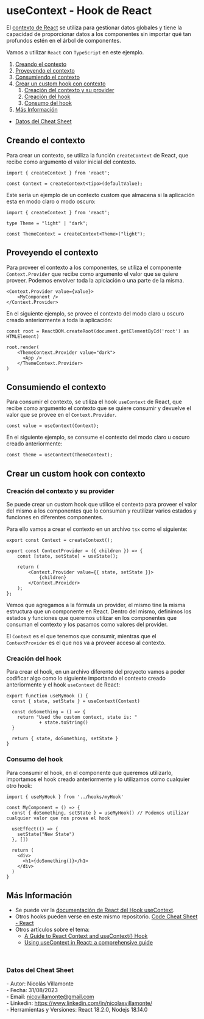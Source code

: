 # useContext - Hook de React

El [contexto de React](https://react-typescript-cheatsheet.netlify.app/docs/basic/getting-started/context/) se utiliza para gestionar datos globales y tiene la capacidad de proporcionar datos a los componentes sin importar qué tan profundos estén en el árbol de componentes. 

Vamos a utilizar `React` con `TypeScript` en este ejemplo.

1. [Creando el contexto](#creando-el-contexto)
2. [Proveyendo el contexto](#proveyendo-el-contexto)
3. [Consumiendo el contexto](#consumiendo-el-contexto)
4. [Crear un custom hook con contexto](#crear-un-custom-hook-con-contexto)
   1. [Creación del contexto y su provider](#creación-del-contexto-y-su-provider)
   2. [Creación del hook](#creación-del-hook)
   3. [Consumo del hook](#consumo-del-hook)
5. [Más Información](#más-información)
   
- [Datos del Cheat Sheet](#datos-del-cheat-sheet)


## Creando el contexto

Para crear un contexto, se utiliza la función `createContext` de React, que recibe como argumento el valor inicial del contexto.

```tsx
import { createContext } from 'react';

const Context = createContext<tipo>(defaultValue);
```

Este sería un ejemplo de un contexto custom que almacena si la aplicación esta en modo claro o modo oscuro:

```tsx
import { createContext } from 'react';

type Theme = "light" | "dark";

const ThemeContext = createContext<Theme>("light");
```

## Proveyendo el contexto

Para proveer el contexto a los componentes, se utiliza el componente `Context.Provider` que recibe como argumento el valor que se quiere proveer. Podemos envolver toda la aplciación o una parte de la misma.

```tsx
<Context.Provider value={value}>
    <MyComponent />
</Context.Provider>
```

En el siguiente ejemplo, se provee el contexto del modo claro u oscuro creado anteriormente a toda la aplicación:

```tsx
const root = ReactDOM.createRoot(document.getElementById('root') as HTMLElement)

root.render(
    <ThemeContext.Provider value="dark">
      <App />
    </ThemeContext.Provider>
)
```

## Consumiendo el contexto

Para consumir el contexto, se utiliza el hook `useContext` de React, que recibe como argumento el contexto que se quiere consumir y devuelve el valor que se provee en el `Context.Provider`.

```tsx
const value = useContext(Context);
```

En el siguiente ejemplo, se consume el contexto del modo claro u oscuro creado anteriormente:

```tsx
const theme = useContext(ThemeContext);
```

## Crear un custom hook con contexto

### Creación del contexto y su provider

Se puede crear un custom hook que utilice el contexto para proveer el valor del mismo a los componentes que lo consuman y reutilizar varios estados y funciones en diferentes componentes.

Para ello vamos a crear el contexto en un archivo `tsx` como el siguiente:

```tsx
export const Context = createContext();

export const ContextProvider = ({ children }) => {
    const [state, setState] = useState();

    return (
        <Context.Provider value={{ state, setState }}>
            {children}
        </Context.Provider>
    );
};
```

Vemos que agregamos a la fórmula un provider, el mismo tine la misma estructura que un componente en React. Dentro del mismo, definimos los estados y funciones que queremos utilizar en los componentes que consuman el contexto y los pasamos como valores del provider.

El `Context` es el que tenemos que consumir, mientras que el `ContextProvider` es el que nos va a proveer acceso al contexto.

### Creación del hook

Para crear el hook, en un archivo diferente del proyecto vamos a poder codificar algo como lo siguiente importando el contexto creado anteriormente y el hook `useContext` de React:

```tsx
export function useMyHook () {
  const { state, setState } = useContext(Context)

  const doSomething = () => {
    return "Used the custom context, state is: " 
            + state.toString()
  }

  return { state, doSomething, setState }
}
```

### Consumo del hook

Para consumir el hook, en el componente que queremos utilizarlo, importamos el hook creado anteriormente y lo utilizamos como cualquier otro hook:

```tsx
import { useMyHook } from '../hooks/myHook'

const MyComponent = () => {
  const { doSomething, setState } = useMyHook() // Podemos utilizar cualquier valor que nos provea el hook

  useEffect(() => {
    setState("New State")
  }, [])

  return (
    <div>
      <h1>{doSomething()}</h1>
    </div>
  )
}
```

## Más Información

- Se puede ver la [documentación de React del Hook useContext](https://react.dev/reference/react/useContext).
- Otros hooks pueden verse en este mismo repositorio. [Code Cheat Sheet - React](https://github.com/nicovillamonte/code-cheat-sheet/tree/main/React)
- Otros artículos sobre el tema:
  - [A Guide to React Context and useContext() Hook](https://dmitripavlutin.com/react-context-and-usecontext)
  - [Using useContext in React: a comprehensive guide](https://medium.com/@msgold/using-usecontext-in-react-a-comprehensive-guide-8a9f5271f7a8)

<br>

### Datos del Cheat Sheet

\- Autor: Nicolás Villamonte <br>
\- Fecha: 31/08/2023 <br>
\- Email: nicovillamonte@gmail.com <br>
\- Linkedin: https://www.linkedin.com/in/nicolasvillamonte/ <br>
\- Herramientas y Versiones: React 18.2.0, Nodejs 18.14.0